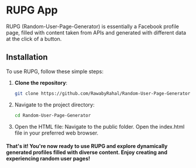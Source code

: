 # RUPG App

RUPG (Random-User-Page-Generator) is essentially a Facebook profile page, filled with content taken from APIs and generated with different data at the click of a button.

## Installation
To use RUPG, follow these simple steps:

1. **Clone the repository**:
   
   ```bash
   git clone https://github.com/RawabyRahal/Random-User-Page-Generator.git

2. Navigate to the project directory:
   
   ```bash
   cd Random-User-Page-Generator

3. Open the HTML file:
   Navigate to the public folder.
   Open the index.html file in your preferred web browser.


#### That's it! You're now ready to use RUPG and explore dynamically generated profiles filled with diverse content. Enjoy creating and experiencing random user pages!

